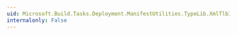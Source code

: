 ```yaml
---
uid: Microsoft.Build.Tasks.Deployment.ManifestUtilities.TypeLib.XmlTlbId
internalonly: False
---
```

